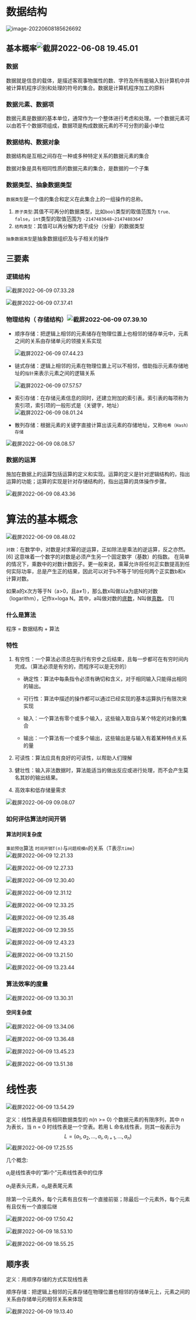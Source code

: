 # 数据结构

![image-20220608185626692](https://tva1.sinaimg.cn/large/e6c9d24egy1h311b3f3xxj21bq0u0ad3.jpg)

## 基本概率![截屏2022-06-08 19.45.01](https://tva1.sinaimg.cn/large/e6c9d24egy1h312ptxvz7j21cm0qwjtx.jpg)

### 数据

数据就是信息的载体，是描述客观事物属性的数、字符及所有能输入到计算机中并被计算机程序识别和处理的符号的集合。数据是计算机程序加工的原料

### 数据元素、数据项

数据元素是数据的基本单位，通常作为一个整体进行考虑和处理。一个数据元素可以由若干个数据项组成，数据项是构成数据元素的不可分割的最小单位

### 数据结构、数据对象

数据结构是互相之间存在一种或多种特定关系的数据元素的集合

数据对象是具有相同性质的数据元素的集合，是数据的一个子集

### 数据类型、抽象数据类型

`数据类型`是一个值的集合和定义在此集合上的一组操作的总称。

1. `原子类型`:其值不可再分的数据类型，比如`bool`类型的取值范围为 `true、false`，`int`类型的取值范围为 `-2147483648~21474883647`
2. `结构类型`：其值可以再分解为若干成分（分量）的数据类型 

`抽象数据类型`是抽象数据组织及与子相关的操作

## 三要素

### 逻辑结构

![截屏2022-06-09 07.33.28](https://tva1.sinaimg.cn/large/e6c9d24egy1h31n7hlfpej20yy0d13zg.jpg)

![截屏2022-06-09 07.37.41](https://tva1.sinaimg.cn/large/e6c9d24egy1h31nbd26qcj21kq0m8mzr.jpg)

### 物理结构（ 存储结构）![截屏2022-06-09 07.39.10](https://tva1.sinaimg.cn/large/e6c9d24egy1h31ndar5tdj20sr0dn0tl.jpg)

* 顺序存储：把逻辑上相邻的元素储存在物理位置上也相邻的储存单元中，元素之间的关系由存储单元的领接关系实现

  ![截屏2022-06-09 07.44.23](https://tva1.sinaimg.cn/large/e6c9d24egy1h31njd9wo0j207o0kwq37.jpg)

* 链式存储：逻辑上相邻的元素在物理位置上可以不相邻，借助指示元素存储地址的``指针``来表示元素之间的逻辑关系

  ![截屏2022-06-09 07.57.57](https://tva1.sinaimg.cn/large/e6c9d24egy1h31o3f5srpj20a80mq3yy.jpg)

* 索引存储：在存储元素信息的同时，还建立附加的索引表。索引表的每项称为索引项，索引项的一般形式是（关键字，地址）![截屏2022-06-09 08.01.24](https://tva1.sinaimg.cn/large/e6c9d24egy1h31o43wd0ej20nq0ni75d.jpg)

* 散列存储：根据元素的关键字直接计算出该元素的存储地址，又称`哈希（Hash）存储`

![截屏2022-06-09 08.08.57](https://tva1.sinaimg.cn/large/e6c9d24egy1h31o93719mj21a60ha0ua.jpg)

### 数据的运算

施加在数据上的运算包括运算的定义和实现。运算的定义是针对逻辑结构的，指出运算的功能；运算的实现是针对存储结构的，指出运算的具体操作步骤。

![截屏2022-06-09 08.43.36](https://tva1.sinaimg.cn/large/e6c9d24egy1h31pay643mj21a60u0whs.jpg)

# 算法的基本概念

![截屏2022-06-09 08.48.02](https://tva1.sinaimg.cn/large/e6c9d24egy1h31pclbp3vj212g0ciwfi.jpg)

`对数`：在数学中，对数是对求幂的逆运算，正如除法是乘法的逆运算，反之亦然。 [6] 这意味着一个数字的对数是必须产生另一个固定数字（基数）的指数。 在简单的情况下，乘数中的对数计数因子。更一般来说，乘幂允许将任何正实数提高到任何实际功率，总是产生正的结果，因此可以对于b不等于1的任何两个正实数b和x计算对数。

如果a的x次方等于N（a>0，且a≠1），那么数x叫做以a为底N的对数（logarithm），记作x=loga N。其中，a叫做对数的[底数](https://baike.baidu.com/item/底数/5416651)，N叫做[真数](https://baike.baidu.com/item/真数/20402544)。 [1] 

### 什么是算法

程序 = 数据结构 + 算法

### 特性

1. 有穷性：一个算法必须总在执行有穷步之后结束，且每一步都可在有穷时间内完成。（算法必须是有穷的，而程序可以是无穷的）

   * 确定性：算法中每条指令必须有确切和含义，对于相同输入只能得出相同的输出。

   * 可行性：算法中描述的操作都可以通过已经实现的基本运算执行有限次来实现

   * 输入：一个算法有零个或多个输入，这些输入取自与某个特定的对象的集合

   * 输出：一个算法有一个或多个输出，这些输出是与输入有着某种特点关系的量

2. 可读性：算法应具有良好的可读性，以帮助人们理解

3. 健壮性：输入非法数据时，算法能适当的做出反应或进行处理，而不会产生莫名其妙的输出结果。

4. 高效率和低存储量需求

![截屏2022-06-09 09.08.07](https://tva1.sinaimg.cn/large/e6c9d24egy1h31pyksahaj21b40tcdkz.jpg)

### 如何评估算法时间开销 

#### 算法时间复杂度

`事前预估`算法 `时间开销T(n)`与`问题规模n`的关系（T表示`time`）![截屏2022-06-09 12.21.33](https://tva1.sinaimg.cn/large/e6c9d24egy1h31viuffrbj21dx0u0gq6.jpg)

![截屏2022-06-09 12.27.33](https://tva1.sinaimg.cn/large/e6c9d24egy1h31vprz5thj21g60r4wjz.jpg)

![截屏2022-06-09 12.30.40](https://tva1.sinaimg.cn/large/e6c9d24egy1h31vs9uyllj21fg0u0dkq.jpg)

![截屏2022-06-09 12.31.12](https://tva1.sinaimg.cn/large/e6c9d24egy1h31vsrfwouj20xs02yq3g.jpg)

![截屏2022-06-09 12.33.25](https://tva1.sinaimg.cn/large/e6c9d24egy1h31vv2h2rdj21280kadi5.jpg)

![截屏2022-06-09 12.35.48](https://tva1.sinaimg.cn/large/e6c9d24egy1h31vxnbct7j21ep0u0gop.jpg)

![截屏2022-06-09 12.39.55](https://tva1.sinaimg.cn/large/e6c9d24egy1h31w29z727j21eu0t6grd.jpg)

![截屏2022-06-09 12.43.23](https://tva1.sinaimg.cn/large/e6c9d24egy1h31w5gq0x4j21bm0s442k.jpg)

![截屏2022-06-09 13.21.50](https://tva1.sinaimg.cn/large/e6c9d24egy1h31xa4ivivj21eb0tbn1r.jpg)

![截屏2022-06-09 13.23.44](https://tva1.sinaimg.cn/large/e6c9d24egy1h31xbfjqixj21fa0rgq7o.jpg)

### 算法效率的度量

![截屏2022-06-09 13.30.31](https://tva1.sinaimg.cn/large/e6c9d24egy1h31xih7bijj21760i6taa.jpg)

#### 空间复杂度

![截屏2022-06-09 13.34.06](https://tva1.sinaimg.cn/large/e6c9d24egy1h32awq778lj21au0rmwia.jpg)

![截屏2022-06-09 13.36.48](https://tva1.sinaimg.cn/large/e6c9d24egy1h31xptanrmj21aq0p6777.jpg)

![截屏2022-06-09 13.45.23](https://tva1.sinaimg.cn/large/e6c9d24egy1h31xxxb6vhj21f80smdkk.jpg)

![截屏2022-06-09 13.51.38](https://tva1.sinaimg.cn/large/e6c9d24egy1h31y4gojq0j21fi0oqjvg.jpg)

# 线性表

![截屏2022-06-09 13.54.29](https://tva1.sinaimg.cn/large/e6c9d24egy1h31y7cl7efj21980m20ua.jpg)

定义：线性表是具有相同数据类型的 n(n >= 0) 个数据元素的有限序列，其中 n 为表长，当 n = 0 时线性表是一个空表。若用 L 命名线性表，则其一般表示为
$$
L = (a_{1},a_{2},...,a_{i},a_{i+1},...,a_{n})
$$
![截屏2022-06-09 17.25.55](https://tva1.sinaimg.cn/large/e6c9d24egy1h324bfn47qj20p604wglu.jpg)

几个概念:

$a_{i}$是线性表中的“第i个”元素线性表中的位序

$a_{1}$是表头元素，$a_{n}$是表尾元素

除第一个元素外，每个元素有且仅有一个直接前驱；除最后一个元素外，每个元素有且仅有一个直接后继

![截屏2022-06-09 17.50.42](https://tva1.sinaimg.cn/large/e6c9d24egy1h3251d8ehej21dc0u00zz.jpg)

![截屏2022-06-09 18.53.10](https://tva1.sinaimg.cn/large/e6c9d24egy1h326ubx95ej21eg0s20ws.jpg)  

![截屏2022-06-09 18.55.25](https://tva1.sinaimg.cn/large/e6c9d24egy1h326wi4j0yj21ek0kqtaw.jpg)

## 顺序表

定义：用顺序存储的方式实现线性表

顺序存储：把逻辑上相邻的元素存储在物理位置也相邻的存储单元上，元素之间的关系由存储单元的相邻关系来体现

![截屏2022-06-09 19.13.40](https://tva1.sinaimg.cn/large/e6c9d24egy1h327fkjnv9j21f80tagrx.jpg)







































